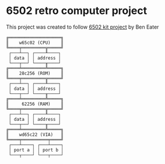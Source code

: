 # 6502 retro computer project

This project was created to follow [6502 kit project](https://eater.net/6502) by Ben Eater 

```
╔════════════════════╗
║    w65c02 (CPU)    ║
╚════╤═════════╦═════╝
 ┌───┴──┐ ┌────╨────┐
 │ data │ │ address │
 └───┬──┘ └────╥────┘
╔════╧═════════╩═════╗
║    28c256 (ROM)    ║
╚════╤═════════╦═════╝
 ┌───┴──┐ ┌────╨────┐
 │ data │ │ address │
 └───┬──┘ └────╥────┘
╔════╧═════════╩═════╗
║     62256 (RAM)    ║
╚════╤═════════╦═════╝
 ┌───┴──┐ ┌────╨────┐
 │ data │ │ address │
 └───┬──┘ └────╥────┘
╔════╧═════════╩═════╗
║    wd65c22 (VIA)   ║
╚════╤══════════╤════╝
 ┌───┴────┐ ┌───┴────┐
 │ port a │ │ port b │
 └───┬────┘ └───┬────┘
```